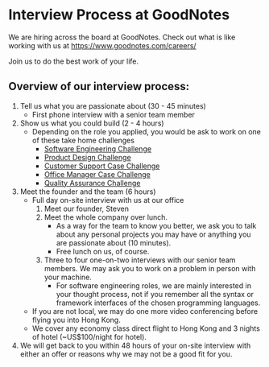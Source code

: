 # Interview Process at GoodNotes

We are hiring across the board at GoodNotes. Check out what is like working with us at https://www.goodnotes.com/careers/

Join us to do the best work of your life.

## Overview of our interview process:

1. Tell us what you are passionate about (30 - 45 minutes)
    - First phone interview with a senior team member
2. Show us what you could build (2 - 4 hours)
    - Depending on the role you applied, you would be ask to work on one of these take home challenges
        - [Software Engineering Challenge](software-engineering.md)
        - [Product Design Challenge](design.md)
        - [Customer Support Case Challenge](customer-support.md)
        - [Office Manager Case Challenge](office-manager.md)
        - [Quality Assurance Challenge](quality-assurance.md)
3. Meet the founder and the team (6 hours)
    - Full day on-site interview with us at our office
        1. Meet our founder, Steven
        2. Meet the whole company over lunch.
            - As a way for the team to know you better, we ask you to talk about any personal projects you may have or anything you are passionate about (10 minutes).
            - Free lunch on us, of course.
        3. Three to four one-on-two interviews with our senior team members. We may ask you to work on a problem in person with your machine.
            - For software engineering roles, we are mainly interested in your thought process, not if you remember all the syntax or framework interfaces of the chosen programming languages.
    - If you are not local, we may do one more video conferencing before flying you into Hong Kong.
    - We cover any economy class direct flight to Hong Kong and 3 nights of hotel (~US$100/night for hotel).
4. We will get back to you within 48 hours of your on-site interview with either an offer or reasons why we may not be a good fit for you.

